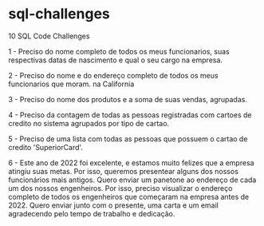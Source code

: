 # sql-challenges
10 SQL Code Challenges

1 - Preciso do nome completo de todos os meus funcionarios, suas respectivas datas de nascimento e qual
o seu cargo na empresa.

2 - Preciso do nome e do endereço completo de todos os meus funcionarios que moram.
na California 

3 - Preciso do nome dos produtos e a soma de suas vendas, agrupadas.  

4 - Preciso da contagem de todas as pessoas registradas com cartoes de credito no sistema 
agrupados por tipo de cartao.

5 - Preciso de uma lista com todas as pessoas que possuem o cartao de credito 'SuperiorCard'.

6 - Este ano de 2022 foi excelente, e estamos muito felizes que a empresa atingiu suas metas. Por isso, queremos presentear alguns dos nossos funcionários mais antigos. Quero enviar um panetone ao endereço de cada um dos nossos engenheiros. Por isso, preciso visualizar o endereço completo de todos os engenheiros que começaram na empresa antes de 2022. Quero enviar junto com o presente, uma carta e um email agradecendo pelo tempo de trabalho e dedicação.
